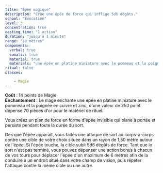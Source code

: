 ```yaml
---
title: "Épée magique"
description: "Crée une épée de force qui inflige 5d6 dégâts."
school: "Évocation"
level: 3
concentration: true
casting_time: "1 action"
duration: "jusqu'à 1 minute"
range: "18 mètres"
components:
  verbal: true
  somatic: true
  material: true
  materials: "une épée en platine miniature avec le pommeau et la poignée en cuivre et zinc, d'une valeur de 250 po"
ritual: false
classes:

    - Magie
---
```

**Coût** : 14 points de Magie  
**Enchantement** : Le mage enchante une épée en platine miniature avec le pommeau et la poignée en cuivre et zinc, d'une valeur de 250 po et dépense 70 pièces d'or pour le matériel de rituel.  

Vous créez un plan de force en forme d'épée invisible qui plane à portée et persiste pendant toute la durée du sort.

Dès que l'épée apparaît, vous faites une attaque de sort au corps-à-corps contre une cible de votre choix située dans un rayon de 1,50 mètre autour de l'épée. Si l'épée touche, la cible subit 5d6 dégâts de force. Tant que le sort n'est pas terminé, vous pouvez dépenser une action bonus à chacun de vos tours pour déplacer l'épée d'un maximum de 6 mètres afin de la conduire à un endroit situé dans votre champ de vision, puis répéter l'attaque contre la même cible ou une autre.
